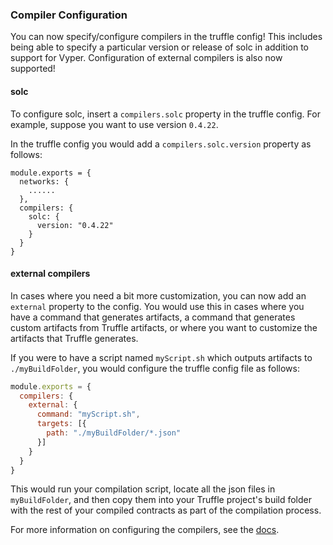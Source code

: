 ### Compiler Configuration
You can now specify/configure compilers in the truffle config! This includes being able to specify a particular version or release of solc in addition to support for Vyper.
Configuration of external compilers is also now supported!

#### solc
To configure solc, insert a `compilers.solc` property in the truffle config.  For example, suppose you want to use version `0.4.22`.

In the truffle config you would add a `compilers.solc.version` property as follows:
```
module.exports = {
  networks: {
    ......
  },
  compilers: {
    solc: {
      version: "0.4.22"
    }
  }
}
```

#### external compilers
In cases where you need a bit more customization, you can now add an `external` property to the config.  You would use this in cases where you have a command that generates artifacts, a command that generates custom artifacts from Truffle artifacts, or where you want to customize the artifacts that Truffle generates.

If you were to have a script named `myScript.sh` which outputs artifacts to `./myBuildFolder`, you would configure the truffle config file as follows:
```javascript
module.exports = {
  compilers: {
    external: {
      command: "myScript.sh",
      targets: [{
        path: "./myBuildFolder/*.json"
      }]
    }
  }
}
```
This would run your compilation script, locate all the json files in `myBuildFolder`, and then copy them into your Truffle project's build folder with the rest of your compiled contracts as part of the compilation process.

For more information on configuring the compilers, see the [docs](https://truffleframework.com/docs/truffle/reference/configuration#compiler-configuration).
